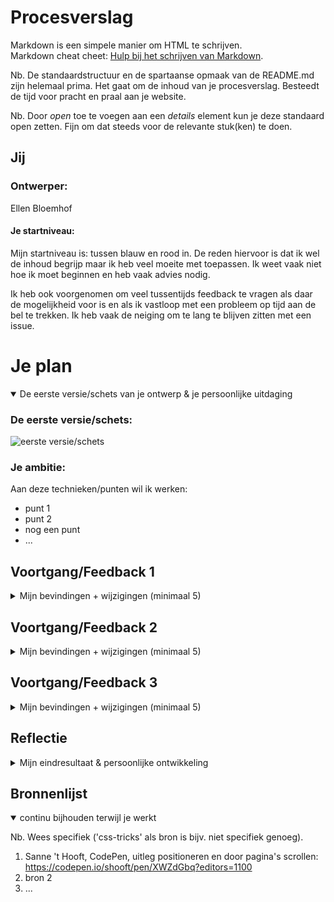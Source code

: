 # Procesverslag
Markdown is een simpele manier om HTML te schrijven.  
Markdown cheat cheet: [Hulp bij het schrijven van Markdown](https://github.com/adam-p/markdown-here/wiki/Markdown-Cheatsheet).

Nb. De standaardstructuur en de spartaanse opmaak van de README.md zijn helemaal prima. Het gaat om de inhoud van je procesverslag. Besteedt de tijd voor pracht en praal aan je website.

Nb. Door *open* toe te voegen aan een *details* element kun je deze standaard open zetten. Fijn om dat steeds voor de relevante stuk(ken) te doen.





## Jij

### Ontwerper:
Ellen Bloemhof

#### Je startniveau:
Mijn startniveau is: tussen blauw en rood in. 
De reden hiervoor is dat ik wel de inhoud begrijp maar ik heb veel moeite met toepassen. Ik weet vaak niet hoe ik moet beginnen en heb vaak advies nodig. 

Ik heb ook voorgenomen om veel tussentijds feedback te vragen als daar de mogelijkheid voor is en als ik vastloop met een probleem op tijd aan de bel te trekken. Ik heb vaak de neiging om te lang te blijven zitten met een issue.




# Je plan

<details open>
  <summary>De eerste versie/schets van je ontwerp & je persoonlijke uitdaging</summary>

  ### De eerste versie/schets:
  <img src="readme-images/ontwerp1.png" width="375px" alt="eerste versie/schets">

  ### Je ambitie: 
  Aan deze technieken/punten wil ik werken:
  - punt 1
  - punt 2
  - nog een punt
  - ...
 
</details>




## Voortgang/Feedback 1

<details>
  <summary>Mijn bevindingen + wijzigingen (minimaal 5)</summary>
Ik heb dinsdag 10 mei samen met Mirte gekeken naar mijn concept.

  ### Bevinding 1:
Mijn concept was niet specifiek gericht op mijn onderwerp, Animal Crossing, en kon worden toegepast op andere onderwerpen. Wij hebben samen gekeken naar hoe wij het meer kunnen toepassen op mijn onderwerp.

  #### oplossing:
  De sfeer moet worden aangepast. Steeds als je een game selecteert dan wordt de achtergrond aangepast naar het specifieke jaar dat de game is uitgekomen met kleine elementen die echt gericht zijn op de game.

  ### Bevinding 2:
Ik had nog geen eastereggs, daar had ik moeite mee. Wij hebben hier met z'n tweetjes hierover gebrainstormt.

  #### oplossing:
  **Eerste element vanuit de game:** Ergens onderin op de pagina komt een katapult tevoorschijn en als deze omhoog komt zal er een ballonnetje met een kadootje door het beeld zweven - als je de katapult selecteert knapt deze kapot. 

  **Tweede element vanuit de game:** Als je in de game aan bomen schud valt er fruit of een blaadje naar beneden. Dat ook toepassen in mijn ontwerp door click of hover toe te voegen waardoor het boompje schud en een element naar beneden valt.

</details>




## Voortgang/Feedback 2

<details>
  <summary>Mijn bevindingen + wijzigingen (minimaal 5)</summary>
  
  ### Bevinding 1:
  Omschrijving van wat er nog niet orde was (tekst en afbeeding(en)).

  #### oplossing:
  Beschrijving hoe je het hebt hebt opgelost of als het niet gelukt is hoe je het zou oplossen (tekst en afbeeding(en)).



  ### Bevinding 2:
  Omschrijving van wat er nog niet orde was (tekst en afbeeding(en)).

  #### oplossing:
  Beschrijving hoe je het hebt hebt opgelost of als het niet gelukt is hoe je het zou oplossen (tekst en afbeeding(en)).



  ### Bevinding 3:
  ...

</details>



## Voortgang/Feedback 3

<details>
  <summary>Mijn bevindingen + wijzigingen (minimaal 5)</summary>
  
  ### Bevinding 1:
  Omschrijving van wat er nog niet orde was (tekst en afbeeding(en)).

  #### oplossing:
  Beschrijving hoe je het hebt hebt opgelost of als het niet gelukt is hoe je het zou oplossen (tekst en afbeeding(en)).



  ### Bevinding 2:
  Omschrijving van wat er nog niet orde was (tekst en afbeeding(en)).

  #### oplossing:
  Beschrijving hoe je het hebt hebt opgelost of als het niet gelukt is hoe je het zou oplossen (tekst en afbeeding(en)).



  ### Bevinding 3:
  ...

</details>




## Reflectie

<details>
  <summary>Mijn eindresultaat & persoonlijke ontwikkeling</summary>

  ### Je uitkomst - karakteristiek screenshot(s):
  <img src="readme-images/dummy-plaatje.jpg" width="375px" alt="final ontwerp">


  ### Dit ging goed/Heb ik geleerd: 
  Korte omschrijving met plaatje(s)

  <img src="readme-images/dummy-plaatje.jpg" width="375px" alt="top">


  ### Dit was lastig/Is niet gelukt:
  Korte omschrijving met plaatje(s)

  <img src="readme-images/dummy-plaatje.jpg" width="375px" alt="bummer">
</details>





## Bronnenlijst

<details open>
<summary>continu bijhouden terwijl je werkt</summary>

Nb. Wees specifiek ('css-tricks' als bron is bijv. niet specifiek genoeg).

1. Sanne 't Hooft, CodePen, uitleg positioneren en door pagina's scrollen: https://codepen.io/shooft/pen/XWZdGbq?editors=1100
2. bron 2
3. ...

</details>